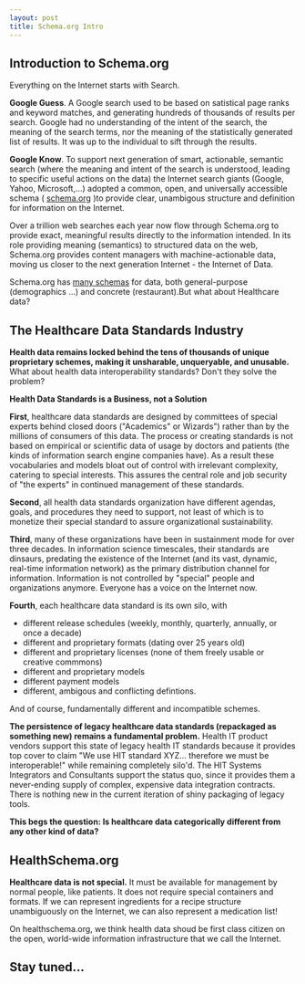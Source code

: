 ```yaml
---
layout: post
title: Schema.org Intro
---
```



Introduction to Schema.org
-----

Everything on the Internet starts with Search. 

**Google Guess**. A Google search used to be based on satistical page ranks and keyword matches, and generating hundreds of thousands of results per search. Google had no understanding of the intent of the search, the meaning of the search terms, nor the meaning of the statistically generated list of results.  It was up to the individual to sift through the results.

**Google Know**. To support next generation of smart, actionable, semantic search (where the meaning and intent of the search is understood, leading to specific useful actions on the data) the Internet search giants (Google, Yahoo, Microsoft,...) adopted a common, open, and universally accessible schema ( [schema.org](http://schema.org/) )to provide clear, unambigous structure and definition for information on the Internet.  

Over a trillion web searches each year now flow through Schema.org to provide exact, meaningful results directly to the information intended. In its role providing meaning (semantics) to structured data on the web, Schema.org provides content managers with machine-actionable data, moving us closer to the next generation Internet - the Internet of Data.

Schema.org has [many schemas](http://schema.org/docs/schemas.html) for data, both general-purpose (demographics ...) and concrete (restaurant).But what about Healthcare data? 



The Healthcare Data Standards Industry
-----

**Health data remains locked behind the tens of thousands of unique proprietary schemes, making it unsharable, unqueryable, and unusable.**    What about health data interoperability standards? Don't they solve the problem?


**Health Data Standards is a Business, not a Solution**

**First**, healthcare data standards are designed by committees of special experts behind closed doors ("Academics" or Wizards") rather than by the millions of consumers of this data. The process or creating standards is not based on empirical or scientific data of usage by doctors and patients (the kinds of information search engine companies have).  As a result these vocabularies and models bloat out of control with irrelevant complexity, catering to special interests.  This assures the central role and job security of "the experts"  in continued management of these standards.

**Second**, all health data standards organization have different agendas, goals, and procedures they need to support, not least of which is to monetize their special standard to assure organizational sustainability.  

**Third**, many of these organizations have been in sustainment mode for over three decades.  In information science timescales, their standards are dinsaurs, predating the existence of the Internet (and its vast, dynamic, real-time information network) as the primary distribution channel for information.  Information is not controlled by "special" people and organizations anymore. Everyone has a voice on the Internet now. 

**Fourth**, each healthcare data standard is its own silo, with
* different release schedules  (weekly, monthly, quarterly, annually, or once a decade)
* different and proprietary formats (dating over 25 years old)
* different and proprietary licenses (none of them freely usable or creative commmons)
* different and proprietary models
* different payment models
* different, ambigous and conflicting defintions.

And of course, fundamentally different and incompatible schemes.

**The persistence of legacy healthcare data standards (repackaged as something new) remains a fundamental problem.**  Health IT product vendors support this state of legacy health IT standards because it provides top cover to claim "We use HIT standard XYZ... therefore we must be interoperable!" while remaining completely silo'd.  The HIT Systems Integrators and  Consultants support the status quo, since it provides them a never-ending supply of complex, expensive data integration contracts. There is nothing new in the current iteration of shiny packaging of legacy tools. 


**This begs the question: Is healthcare data categorically different from any other kind of data?**


HealthSchema.org
-----

**Healthcare data is not special.**  It must be available for management by normal people, like patients.  It does not require special containers and formats.  If we can represent ingredients for a recipe structure unambiguously on the Internet, we can also represent a medication list!


On healthschema.org, we think health data shoud be first class citizen on the open, world-wide information infrastructure that we call the Internet.


Stay tuned...
-----





